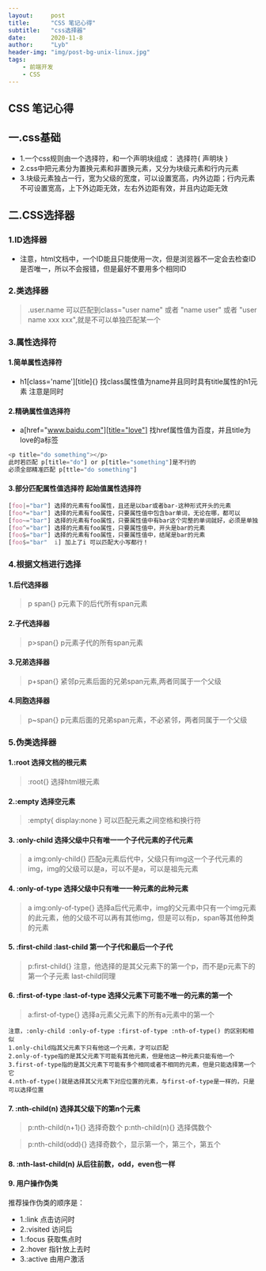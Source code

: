 ```yaml
---
layout:     post
title:      "CSS 笔记心得"
subtitle:   "css选择器"
date:       2020-11-8
author:     "Lyb"
header-img: "img/post-bg-unix-linux.jpg"
tags:
    - 前端开发
    - CSS
---
```


CSS 笔记心得
----
## 一.css基础
+ 1.一个css规则由一个选择符，和一个声明块组成：  选择符{ 声明块 }
+ 2.css中把元素分为置换元素和非置换元素，又分为块级元素和行内元素
+ 3.块级元素独占一行，宽为父级的宽度，可以设置宽高，内外边距；行内元素不可设置宽高，上下外边距无效，左右外边距有效，并且内边距无效

## 二.CSS选择器
### 1.ID选择器
 + 注意，html文档中，一个ID能且只能使用一次，但是浏览器不一定会去检查ID是否唯一，所以不会报错，但是最好不要用多个相同ID
### 2.类选择器
 >.user.name 可以匹配到class="user name" 或者 "name user" 或者 "user name xxx xxx",就是不可以单独匹配某一个 

### 3.属性选择符

#### 1.简单属性选择符
+  h1[class='name'][title]{}  找class属性值为name并且同时具有title属性的h1元素 注意是同时
#### 2.精确属性值选择符
+ a[href="www.baidu.com"][title="love"] 找href属性值为百度，并且title为love的a标签
```js
<p title="do something"></p>
此时若匹配 p[title="do"] or p[title="something"]是不行的
必须全部精准匹配 p[ttle="do something"]
```
#### 3.部分匹配属性值选择符 起始值属性选择符
```css
[foo|="bar"] 选择的元素有foo属性，且还是以bar或者bar-这种形式开头的元素
[foo*="bar"] 选择的元素有foo属性，只要属性值中包含bar单词，无论在哪，都可以
[foo~="bar"] 选择的元素有foo属性，只要属性值中有bar这个完整的单词就好，必须是单独的完整单词
[foo^="bar"] 选择的元素有foo属性，只要属性值中，开头是bar的元素
[foo$="bar"] 选择的元素有foo属性，只要属性值中，结尾是bar的元素
[foo$="bar"  i] 加上了i 可以匹配大小写都行！
```
### 4.根据文档进行选择
#### 1.后代选择器

> p span{} p元素下的后代所有span元素

#### 2.子代选择器
> p>span{} p元素子代的所有span元素

#### 3.兄弟选择器
> p+span{} 紧邻p元素后面的兄弟span元素,两者同属于一个父级
#### 4.同胞选择器
> p~span{} p元素后面的兄弟span元素，不必紧邻，两者同属于一个父级

### 5.伪类选择器

#### 1.:root 选择文档的根元素

> :root{} 选择html根元素

#### 2.:empty 选择空元素

> :empty{ display:none } 可以匹配元素之间空格和换行符

#### 3. :only-child 选择父级中只有唯一一个子代元素的子代元素

>  a img:only-child{} 匹配a元素后代中，父级只有img这一个子代元素的img，img的父级可以是a，可以不是a，可以是祖先元素 

#### 4. :only-of-type 选择父级中只有唯一一种元素的此种元素

> a img:only-of-type{} 选择a后代元素中，img的父元素中只有一个img元素的此元素，他的父级不可以再有其他img，但是可以有p，span等其他种类的元素

#### 5. :first-child :last-child 第一个子代和最后一个子代

> p:first-child{} 注意，他选择的是其父元素下的第一个p，而不是p元素下的第一个子元素 last-child同理

#### 6. :first-of-type :last-of-type 选择父元素下可能不唯一的元素的第一个

>  a:first-of-type{} 选择a元素父元素下的所有a元素中的第一个

````
注意，:only-child :only-of-type :first-of-type :nth-of-type() 的区别和相似
1.only-child指其父元素下只有他这一个元素，才可以匹配
2.only-of-type指的是其父元素下可能有其他元素，但是他这一种元素只能有他一个
3.first-of-type指的是其父元素下可能有多个相同或者不相同的元素，但是只能选择第一个它
4.nth-of-type()就是选择其父元素下对应位置的元素，与first-of-type是一样的，只是可以选择位置
````

#### 7. :nth-child(n) 选择其父级下的第n个元素

> p:nth-child(n+1){} 选择奇数个 p:nth-child(n){} 选择偶数个

> p:nth-child(odd){} 选择奇数个，显示第一个，第三个，第五个

#### 8. :nth-last-child(n) 从后往前数，odd，even也一样



#### 9. 用户操作伪类
推荐操作伪类的顺序是：
+ 1.:link 点击访问时
+ 2.:visited 访问后
+ 1.:focus 获取焦点时
+ 2.:hover 指针放上去时
+ 3.:active 由用户激活
